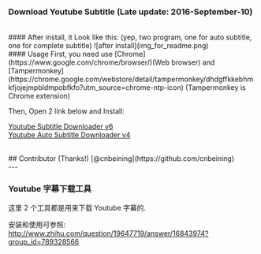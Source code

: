 ### Download Youtube Subtitle (Late update: 2016-September-10)


<br>
#### After install, it Look like this:
(yep, two program, one for auto subtitle, one for complete subtitle)
![after install](img_for_readme.png)

<br>
#### Usage
First, you need use [Chrome](https://www.google.com/chrome/browser/)(Web browser) and [Tampermonkey](https://chrome.google.com/webstore/detail/tampermonkey/dhdgffkkebhmkfjojejmpbldmpobfkfo?utm_source=chrome-ntp-icon) (Tampermonkey is Chrome extension)


Then, Open 2 link below and Install:

[Youtube Subtitle Downloader v6](https://greasyfork.org/scripts/5368-youtube-subtitle-downloader-v2)<br/>
[Youtube Auto Subtitle Downloader v4](https://greasyfork.org/scripts/5367-youtube-auto-subtitle-downloader)<br/>

<br/>
## Contributor (Thanks!)
[@cnbeining](https://github.com/cnbeining)



<br>
---
<br>

### Youtube 字幕下载工具

这里 2 个工具都是用来下载 Youtube 字幕的.

安装和使用可参照:
http://www.zhihu.com/question/19647719/answer/16843974?group_id=789328566

<br>
